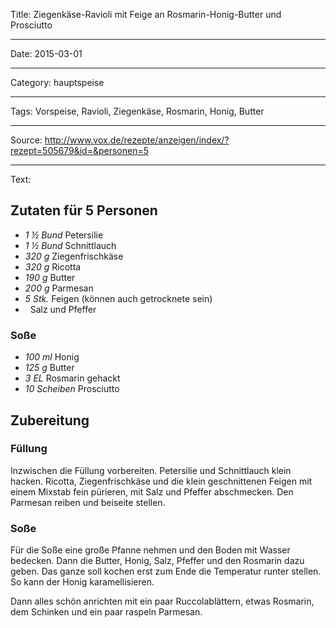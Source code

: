 Title: Ziegenkäse-Ravioli mit Feige an Rosmarin-Honig-Butter und Prosciutto

----

Date: 2015-03-01

----

Category: hauptspeise

----

Tags: Vorspeise, Ravioli, Ziegenkäse, Rosmarin, Honig, Butter

----

Source: http://www.vox.de/rezepte/anzeigen/index/?rezept=505679&id=&personen=5

----

Text: 

## Zutaten für 5 Personen
- *1 ½ Bund* Petersilie
- *1 ½ Bund* 	Schnittlauch
- *320 g* 	Ziegenfrischkäse
- *320 g* 	Ricotta
- *190 g* 	Butter
- *200 g* 	Parmesan
- *5 Stk.* Feigen (können auch getrocknete sein)
- *&nbsp;* Salz und Pfeffer

### Soße
- *100 ml* 	Honig
- *125 g* 	Butter
- *3 EL* 	Rosmarin gehackt
- *10 Scheiben* 	Prosciutto

## Zubereitung
### Füllung
Inzwischen die Füllung vorbereiten. Petersilie und Schnittlauch klein hacken. Ricotta, Ziegenfrischkäse und die klein geschnittenen Feigen mit einem Mixstab fein pürieren, mit Salz und Pfeffer abschmecken. Den Parmesan reiben und beiseite stellen.

### Soße
Für die Soße eine große Pfanne nehmen und den Boden mit Wasser bedecken. Dann die Butter, Honig, Salz, Pfeffer und den Rosmarin dazu geben. Das ganze soll kochen erst zum Ende die Temperatur runter stellen. So kann der Honig karamellisieren.

Dann alles schön anrichten mit ein paar Ruccolablättern, etwas Rosmarin, dem Schinken und ein paar raspeln Parmesan.